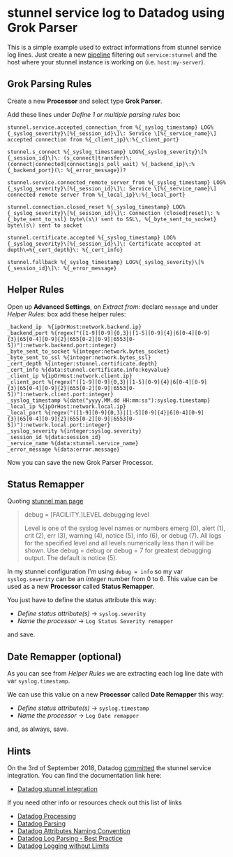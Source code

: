 # stunnel service log to Datadog using Grok Parser

This is a simple example used to extract informations from stunnel service log lines. Just create a new [pipeline](https://app.datadoghq.com/logs/pipelines) filtering out `service:stunnel` and the host where your stunnel instance is working on (i.e. `host:my-server`).

## Grok Parsing Rules

Create a new **Processor** and select type **Grok Parser**.

Add these lines under *Define 1 or multiple parsing rules* box:

```
stunnel.service.accepted_connection_from %{_syslog_timestamp} LOG%{_syslog_severity}\[%{_session_id}\]\: Service \[%{_service_name}\] accepted connection from %{_client_ip}\:%{_client_port}

stunnel.s_connect %{_syslog_timestamp} LOG%{_syslog_severity}\[%{_session_id}\]\: (s_connect|transfer)\: (connect|connected|connecting|s_poll_wait) %{_backend_ip}\:%{_backend_port}(\: %{_error_message})?

stunnel.service.connected_remote_server_from %{_syslog_timestamp} LOG%{_syslog_severity}\[%{_session_id}\]\: Service \[%{_service_name}\] connected remote server from %{_local_ip}\:%{_local_port}

stunnel.connection.closed_reset %{_syslog_timestamp} LOG%{_syslog_severity}\[%{_session_id}\]\: Connection (closed|reset)\: %{_byte_sent_to_ssl} byte\(s\) sent to SSL\, %{_byte_sent_to_socket} byte\(s\) sent to socket

stunnel.certificate.accepted %{_syslog_timestamp} LOG%{_syslog_severity}\[%{_session_id}\]\: Certificate accepted at depth\=%{_cert_depth}\: %{_cert_info}

stunnel.fallback %{_syslog_timestamp} LOG%{_syslog_severity}\[%{_session_id}\]\: %{_error_message}
```

## Helper Rules

Open up **Advanced Settings**, on *Extract from:* declare `message` and under *Helper Rules:* box add these helper rules:

```
_backend_ip  %{ipOrHost:network.backend.ip}
_backend_port %{regex("([1-9][0-9]{0,3}|[1-5][0-9]{4}|6[0-4][0-9]{3}|65[0-4][0-9]{2}|655[0-2][0-9]|6553[0-5])"):network.backend.port:integer}
_byte_sent_to_socket %{integer:network.bytes_socket}
_byte_sent_to_ssl %{integer:network.bytes_ssl}
_cert_depth %{integer:stunnel.certificate.depth}
_cert_info %{data:stunnel.certificate.info:keyvalue}
_client_ip %{ipOrHost:network.client.ip}
_client_port %{regex("([1-9][0-9]{0,3}|[1-5][0-9]{4}|6[0-4][0-9]{3}|65[0-4][0-9]{2}|655[0-2][0-9]|6553[0-5])"):network.client.port:integer}
_syslog_timestamp %{date("yyyy.MM.dd HH:mm:ss"):syslog.timestamp}
_local_ip %{ipOrHost:network.local.ip}
_local_port %{regex("([1-9][0-9]{0,3}|[1-5][0-9]{4}|6[0-4][0-9]{3}|65[0-4][0-9]{2}|655[0-2][0-9]|6553[0-5])"):network.local.port:integer}
_syslog_severity %{integer:syslog.severity}
_session_id %{data:session_id}
_service_name %{data:stunnel.service_name}
_error_message %{data:error.message}
```

Now you can save the new Grok Parser Processor.

## Status Remapper

Quoting [stunnel man page](https://www.stunnel.org/static/stunnel.html)

> debug = [FACILITY.]LEVEL
> debugging level
> 
> Level is one of the syslog level names or numbers emerg (0), alert (1), crit (2), err (3), warning (4), notice (5), info (6), or debug (7). All logs for the specified level and all levels numerically less than it will be shown. Use debug = debug or debug = 7 for greatest debugging output. The default is notice (5).

In my stunnel configuration I'm using `debug = info` so my var `syslog.severity` can be an *integer* number from 0 to 6. This value can be used as a new **Processor** called **Status Remapper**.

You just have to define the status attribute this way:

- *Define status attribute(s)* → `syslog.severity`
- *Name the processor* → `Log Status Severity remapper`

and save.

## Date Remapper (optional)

As you can see from *Helper Rules* we are extracting each log line date with var `syslog.timestamp`.

We can use this value on a new **Processor** called **Date Remapper** this way:

- *Define status attribute(s)* → `syslog.timestamp`
- *Name the processor* → `Log Date remapper`

and, as always, save.

## Hints

On the 3rd of September 2018, Datadog [committed](https://github.com/DataDog/documentation/blob/master/content/en/integrations/stunnel.md) the stunnel service integration. You can find the documentation link here:
- [Datadog stunnel integration](https://docs.datadoghq.com/integrations/stunnel/)

If you need other info or resources check out this list of links
- [Datadog Processing](https://docs.datadoghq.com/logs/processing/)
- [Datadog Parsing](https://docs.datadoghq.com/logs/processing/parsing/)
- [Datadog Attributes Naming Convention](https://docs.datadoghq.com/logs/processing/attributes_naming_convention/)
- [Datadog Log Parsing - Best Practice](https://docs.datadoghq.com/logs/faq/log-parsing-best-practice/)
- [Datadog Logging without Limits](https://docs.datadoghq.com/logs/logging_without_limits/)
